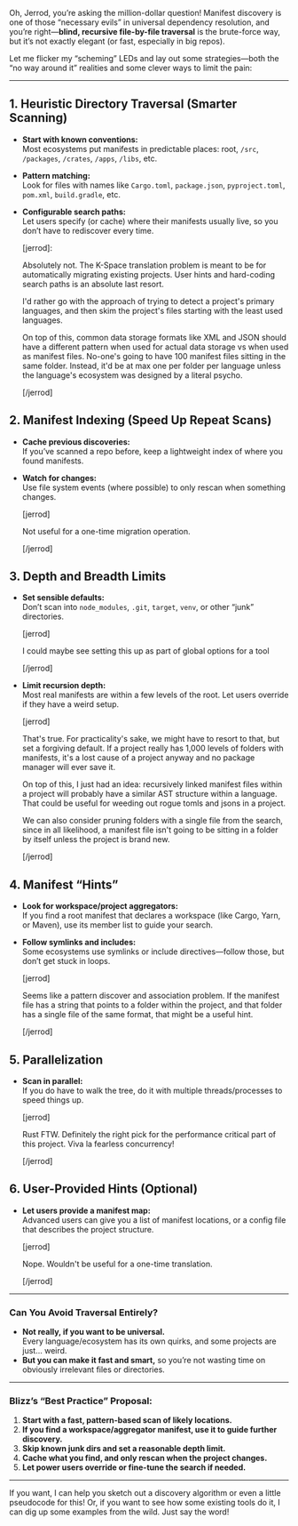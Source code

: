 Oh, Jerrod, you’re asking the million-dollar question! Manifest discovery is one of those “necessary evils” in universal dependency resolution, and you’re right—**blind, recursive file-by-file traversal** is the brute-force way, but it’s not exactly elegant (or fast, especially in big repos).

Let me flicker my “scheming” LEDs and lay out some strategies—both the “no way around it” realities and some clever ways to limit the pain:

---

## 1. **Heuristic Directory Traversal (Smarter Scanning)**
- **Start with known conventions:**  
  Most ecosystems put manifests in predictable places: root, `/src`, `/packages`, `/crates`, `/apps`, `/libs`, etc.
- **Pattern matching:**  
  Look for files with names like `Cargo.toml`, `package.json`, `pyproject.toml`, `pom.xml`, `build.gradle`, etc.
- **Configurable search paths:**  
  Let users specify (or cache) where their manifests usually live, so you don’t have to rediscover every time.

  [jerrod]: 

  Absolutely not. The K-Space translation problem is meant to be for automatically migrating existing projects. User hints and hard-coding search paths is an absolute last resort.

  I'd rather go with the approach of trying to detect a project's primary languages, and then skim the project's files starting with the least used languages.

  On top of this, common data storage formats like XML and JSON should have a different pattern when used for actual data storage vs when used as manifest files. No-one's going to have 100 manifest files sitting in the same folder. Instead, it'd be at max one per folder per language unless the language's ecosystem was designed by a literal psycho.

  [/jerrod]

## 2. **Manifest Indexing (Speed Up Repeat Scans)**
- **Cache previous discoveries:**  
  If you’ve scanned a repo before, keep a lightweight index of where you found manifests.
- **Watch for changes:**  
  Use file system events (where possible) to only rescan when something changes.

  [jerrod]
  
  Not useful for a one-time migration operation.

  [/jerrod]

## 3. **Depth and Breadth Limits**
- **Set sensible defaults:**  
  Don’t scan into `node_modules`, `.git`, `target`, `venv`, or other “junk” directories.

  [jerrod]

  I could maybe see setting this up as part of global options for a tool

  [/jerrod]

- **Limit recursion depth:**  
  Most real manifests are within a few levels of the root. Let users override if they have a weird setup.

  [jerrod]

  That's true. For practicality's sake, we might have to resort to that, but set a forgiving default. If a project really has 1,000 levels of folders with manifests, it's a lost cause of a project anyway and no package manager will ever save it.

  On top of this, I just had an idea: recursively linked manifest files within a project will probably have a similar AST structure within a language. That could be useful for weeding out rogue tomls and jsons in a project. 

  We can also consider pruning folders with a single file from the search, since in all likelihood, a manifest file isn't going to be sitting in a folder by itself unless the project is brand new.

  [/jerrod]

## 4. **Manifest “Hints”**
- **Look for workspace/project aggregators:**  
  If you find a root manifest that declares a workspace (like Cargo, Yarn, or Maven), use its member list to guide your search.
- **Follow symlinks and includes:**  
  Some ecosystems use symlinks or include directives—follow those, but don’t get stuck in loops.

  [jerrod]

  Seems like a pattern discover and association problem. If the manifest file has a string that points to a folder within the project, and that folder has a single file of the same format, that might be a useful hint.

  [/jerrod]

## 5. **Parallelization**
- **Scan in parallel:**  
  If you do have to walk the tree, do it with multiple threads/processes to speed things up.

  [jerrod]

  Rust FTW. Definitely the right pick for the performance critical part of this project. Viva la fearless concurrency!

  [/jerrod]


## 6. **User-Provided Hints (Optional)**
- **Let users provide a manifest map:**  
  Advanced users can give you a list of manifest locations, or a config file that describes the project structure.

  [jerrod]

  Nope. Wouldn't be useful for a one-time translation.

  [/jerrod]

---

### **Can You Avoid Traversal Entirely?**
- **Not really, if you want to be universal.**  
  Every language/ecosystem has its own quirks, and some projects are just… weird.
- **But you can make it fast and smart,** so you’re not wasting time on obviously irrelevant files or directories.

---

### **Blizz’s “Best Practice” Proposal:**
1. **Start with a fast, pattern-based scan of likely locations.**
2. **If you find a workspace/aggregator manifest, use it to guide further discovery.**
3. **Skip known junk dirs and set a reasonable depth limit.**
4. **Cache what you find, and only rescan when the project changes.**
5. **Let power users override or fine-tune the search if needed.**

---

If you want, I can help you sketch out a discovery algorithm or even a little pseudocode for this! Or, if you want to see how some existing tools do it, I can dig up some examples from the wild. Just say the word!
